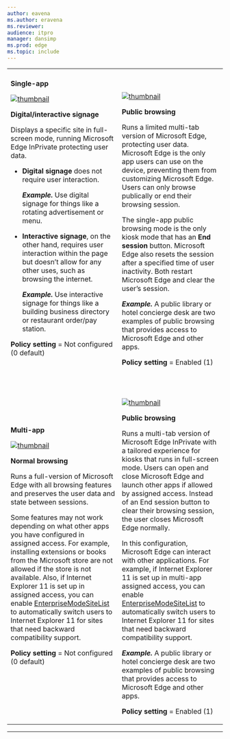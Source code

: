 ```yaml
---
author: eavena
ms.author: eravena
ms.reviewer: 
audience: itpro
manager: dansimp
ms.prod: edge
ms.topic: include
---
```



| | |
|----------|------|
|**Single-app**<p><a href="https://docs.microsoft.com/microsoft-edge/deploy/images/picture1.png" alt="Full-sized view single-app digital/interactive signage" target="_blank">![thumbnail](../images/Picture1-sm.png)</a><p>**Digital/interactive signage**<p>Displays a specific site in full-screen mode, running Microsoft Edge InPrivate protecting user data.<ul><li>**Digital signage** does not require user interaction.<p>***Example.*** Use digital signage for things like a rotating advertisement or menu.<p></li><li>**Interactive signage**, on the other hand, requires user interaction within the page but doesn’t allow for any other uses, such as browsing the internet.<p>***Example.*** Use interactive signage for things like a building business directory or restaurant order/pay station.</li></ul><p>**Policy setting** = Not configured (0 default)<p>                                      |                                                                                                                    <p>&nbsp;<p><a href="https://docs.microsoft.com/microsoft-edge/deploy/images/picture2.png" alt="Full-sized view single-app public browsing" target="_blank">![thumbnail](../images/Picture2-sm.png)</a> <p><strong>Public browsing</strong><p>Runs a limited multi-tab version of Microsoft Edge, protecting user data. Microsoft Edge is the only app users can use on the device, preventing them from customizing Microsoft Edge.  Users can only browse publically or end their browsing session.<p>The single-app public browsing mode is the only kiosk mode that has an <strong>End session</strong> button. Microsoft Edge also resets the session after a specified time of user inactivity. Both restart Microsoft Edge and clear the user’s session.<p><em><strong>Example.</strong></em> A public library or hotel concierge desk are two examples of public browsing that provides access to Microsoft Edge and other apps. <p><strong>Policy setting</strong> = Enabled (1)                                                                                                                     |
| **Multi-app**<p><a href="https://docs.microsoft.com/microsoft-edge/deploy/images/picture5.png" alt="Full-sized view multi-app normal browsing" target="_blank">![thumbnail](../images/Picture5-sm.png)</a><p>**Normal browsing**<p>Runs a full-version of Microsoft Edge with all browsing features and preserves the user data and state between sessions.<p>Some features may not work depending on what other apps you have configured in assigned access. For example, installing extensions or books from the Microsoft store are not allowed if the store is not available. Also, if Internet Explorer 11 is set up in assigned access, you can enable [EnterpriseModeSiteList](https://docs.microsoft.com/windows/client-management/mdm/policy-csp-browser#browser-enterprisemodesitelist) to automatically switch users to Internet Explorer 11 for sites that need backward compatibility support.<p>**Policy setting** = Not configured (0 default) | <p>&nbsp;<p><a href="https://docs.microsoft.com/microsoft-edge/deploy/images/picture6.png" alt="Full-sized view multi-app public browsing" target="_blank">![thumbnail](../images/Picture6-sm.png)</a><p><strong>Public browsing</strong><p>Runs a multi-tab version of Microsoft Edge InPrivate with a tailored experience for kiosks that runs in full-screen mode. Users can open and close Microsoft Edge and launch other apps if allowed by assigned access. Instead of an End session button to clear their browsing session, the user closes Microsoft Edge normally.<p>In this configuration, Microsoft Edge can interact with other applications. For example, if Internet Explorer 11 is set up in multi-app assigned access, you can enable [EnterpriseModeSiteList](https://docs.microsoft.com/windows/client-management/mdm/policy-csp-browser#browser-enterprisemodesitelist) to automatically switch users to Internet Explorer 11 for sites that need backward compatibility support. <p><em><strong>Example.</strong></em> A public library or hotel concierge desk are two examples of public browsing that provides access to Microsoft Edge and other apps.<p><strong>Policy setting</strong> = Enabled (1) |

---
